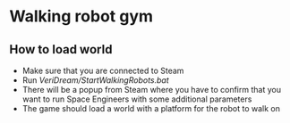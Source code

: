 # Walking robot gym

## How to load world

- Make sure that you are connected to Steam
- Run *VeriDream/StartWalkingRobots.bat*
- There will be a popup from Steam where you have to confirm that you want to run Space Engineers with some additional parameters
- The game should load a world with a platform for the robot to walk on
